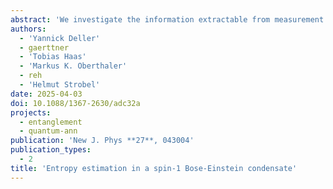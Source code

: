 ```yaml
---
abstract: 'We investigate the information extractable from measurement distributions of two non-commuting spin observables in a multi-well spin-1 Bose–Einstein condensate. We provide a variety of analytic and numerical evidence that suitably chosen classical entropies and classical mutual informations thereof contain the typical feature of quantum entropies known in quantum field theories, that is, the area law, even in the non-Gaussian regime and for a non-zero temperature. Towards a feasible experimental implementation, we estimate entropic quantities from a finite number of samples without any additional assumptions on the underlying quantum state using k-nearest neighbor estimators.'
authors:
  - 'Yannick Deller'
  - gaerttner
  - 'Tobias Haas'
  - 'Markus K. Oberthaler'
  - reh
  - 'Helmut Strobel'
date: 2025-04-03
doi: 10.1088/1367-2630/adc32a
projects:
  - entanglement
  - quantum-ann
publication: 'New J. Phys **27**, 043004'
publication_types:
  - 2
title: 'Entropy estimation in a spin-1 Bose-Einstein condensate'
---
```

